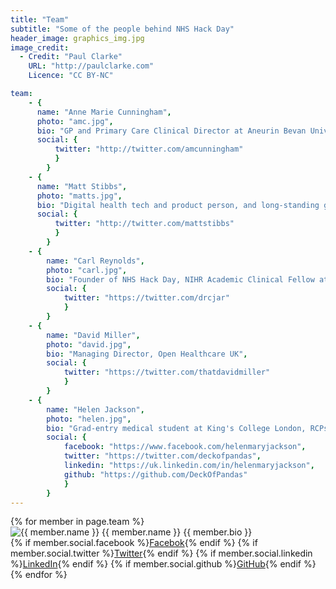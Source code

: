 ```yaml
---
title: "Team"
subtitle: "Some of the people behind NHS Hack Day"
header_image: graphics_img.jpg
image_credit: 
  - Credit: "Paul Clarke"
    URL: "http://paulclarke.com"
    Licence: "CC BY-NC"

team:
    - {
      name: "Anne Marie Cunningham",
      photo: "amc.jpg",
      bio: "GP and Primary Care Clinical Director at Aneurin Bevan University Health Board",
      social: {
          twitter: "http://twitter.com/amcunningham"
          }
        }
    - {
      name: "Matt Stibbs",
      photo: "matts.jpg",
      bio: "Digital health tech and product person, and long-standing geek :)",
      social: {
          twitter: "http://twitter.com/mattstibbs"
          }
        }  
    - {
        name: "Carl Reynolds",
        photo: "carl.jpg",
        bio: "Founder of NHS Hack Day, NIHR Academic Clinical Fellow at Imperial College Healthcare NHS Trust",
        social: {
            twitter: "https://twitter.com/drcjar"
            }
        }
    - {
        name: "David Miller",
        photo: "david.jpg",
        bio: "Managing Director, Open Healthcare UK",
        social: { 
            twitter: "https://twitter.com/thatdavidmiller"
            }
        }
    - {
        name: "Helen Jackson",
        photo: "helen.jpg",
        bio: "Grad-entry medical student at King's College London, RCPsych Pathfinder Fellow, researcher",
        social: {
            facebook: "https://www.facebook.com/helenmaryjackson", 
            twitter: "https://twitter.com/deckofpandas",
            linkedin: "https://uk.linkedin.com/in/helenmaryjackson",
            github: "https://github.com/DeckOfPandas"
            }
        }
---
```


<div class="team-members">
{% for member in page.team %}
    <div class="member">
        <img src="/assets/images/team/{{ member.photo }}" alt="{{ member.name }}">
        <span class="name">{{ member.name }}</span>
        <span class="bio">{{ member.bio }}</span>
        <div class="social">
            {% if member.social.facebook %}<a class="fa fa-facebook" href="{{ member.social.facebook }}"><span>Facebok</span></a>{% endif %}
            {% if member.social.twitter %}<a class="fa fa-twitter" href="{{ member.social.twitter }}"><span>Twitter</span></a>{% endif %}
            {% if member.social.linkedin %}<a class="fa fa-linkedin" href="{{ member.social.linkedin }}"><span>LinkedIn</span></a>{% endif %}
            {% if member.social.github %}<a class="fa fa-github-alt" href="{{ member.social.github }}"><span>GitHub</span></a>{% endif %}
        </div>
    </div>
{% endfor %}
</div>
